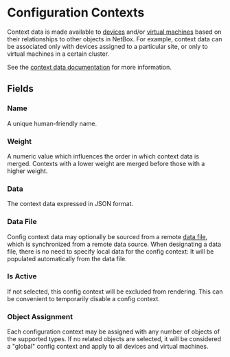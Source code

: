 # Configuration Contexts

Context data is made available to [devices](../dcim/device.md) and/or [virtual machines](../virtualization/virtualmachine.md) based on their relationships to other objects in NetBox. For example, context data can be associated only with devices assigned to a particular site, or only to virtual machines in a certain cluster.

See the [context data documentation](../../features/context-data.md) for more information.

## Fields

### Name

A unique human-friendly name.

### Weight

A numeric value which influences the order in which context data is merged. Contexts with a lower weight are merged before those with a higher weight.

### Data

The context data expressed in JSON format.

### Data File

Config context data may optionally be sourced from a remote [data file](../core/datafile.md), which is synchronized from a remote data source. When designating a data file, there is no need to specify local data for the config context: It will be populated automatically from the data file.

### Is Active

If not selected, this config context will be excluded from rendering. This can be convenient to temporarily disable a config context.

### Object Assignment

Each configuration context may be assigned with any number of objects of the supported types. If no related objects are selected, it will be considered a "global" config context and apply to all devices and virtual machines.
